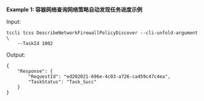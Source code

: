 **Example 1: 容器网络查询网络策略自动发现任务进度示例**



Input: 

```
tccli tcss DescribeNetworkFirewallPolicyDiscover --cli-unfold-argument  \
    --TaskId 1002
```

Output: 
```
{
    "Response": {
        "RequestId": "ed202021-696e-4c03-a726-ca459c47c4ea",
        "TaskStatus": "Task_Succ"
    }
}
```

